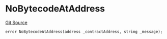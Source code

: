 # NoBytecodeAtAddress
[Git Source](https://github.com/thrackle-io/rules-protocol/blob/108c58e2bb8e5c2e5062cebb48a41dcaadcbfcd8/src/economic/ruleProcessor/RuleProcessorDiamondLib.sol)


```solidity
error NoBytecodeAtAddress(address _contractAddress, string _message);
```

